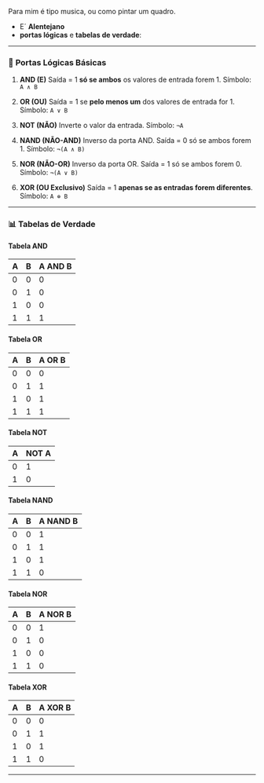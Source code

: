 Para mim é tipo musica, ou como pintar um quadro.
- E´ __Alentejano__
- **portas lógicas** e **tabelas de verdade**:

---

### 🔌 **Portas Lógicas Básicas**

1. **AND (E)**
   Saída = 1 **só se ambos** os valores de entrada forem 1.
   Símbolo: `A ∧ B`

2. **OR (OU)**
   Saída = 1 se **pelo menos um** dos valores de entrada for 1.
   Símbolo: `A ∨ B`

3. **NOT (NÃO)**
   Inverte o valor da entrada.
   Símbolo: `¬A`

4. **NAND (NÃO-AND)**
   Inverso da porta AND.
   Saída = 0 só se ambos forem 1.
   Símbolo: `¬(A ∧ B)`

5. **NOR (NÃO-OR)**
   Inverso da porta OR.
   Saída = 1 só se ambos forem 0.
   Símbolo: `¬(A ∨ B)`

6. **XOR (OU Exclusivo)**
   Saída = 1 **apenas se as entradas forem diferentes**.
   Símbolo: `A ⊕ B`

---

### 📊 **Tabelas de Verdade**

#### Tabela AND

| A | B | A AND B |
| - | - | ------- |
| 0 | 0 | 0       |
| 0 | 1 | 0       |
| 1 | 0 | 0       |
| 1 | 1 | 1       |

#### Tabela OR

| A | B | A OR B |
| - | - | ------ |
| 0 | 0 | 0      |
| 0 | 1 | 1      |
| 1 | 0 | 1      |
| 1 | 1 | 1      |

#### Tabela NOT

| A | NOT A |
| - | ----- |
| 0 | 1     |
| 1 | 0     |

#### Tabela NAND

| A | B | A NAND B |
| - | - | -------- |
| 0 | 0 | 1        |
| 0 | 1 | 1        |
| 1 | 0 | 1        |
| 1 | 1 | 0        |

#### Tabela NOR

| A | B | A NOR B |
| - | - | ------- |
| 0 | 0 | 1       |
| 0 | 1 | 0       |
| 1 | 0 | 0       |
| 1 | 1 | 0       |

#### Tabela XOR

| A | B | A XOR B |
| - | - | ------- |
| 0 | 0 | 0       |
| 0 | 1 | 1       |
| 1 | 0 | 1       |
| 1 | 1 | 0       |

---
